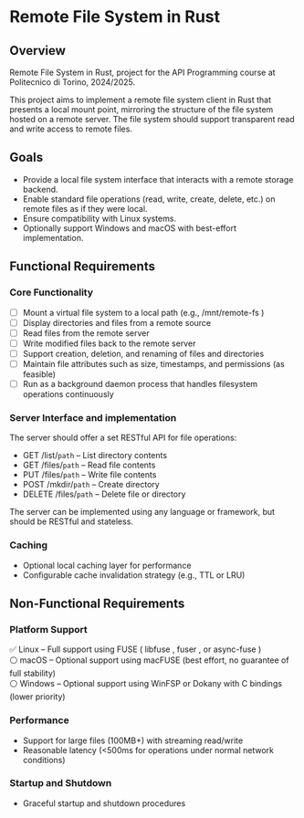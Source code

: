 # Remote File System in Rust

## Overview

Remote File System in Rust, project for the API Programming course at Politecnico di Torino, 2024/2025.

This project aims to implement a remote file system client in Rust that presents a local mount point, mirroring the structure of the file system hosted on a remote server. The file system should support transparent read and write access to remote files.

## Goals

- Provide a local file system interface that interacts with a remote storage backend.
- Enable standard file operations (read, write, create, delete, etc.) on remote files as if they were local.
- Ensure compatibility with Linux systems.
- Optionally support Windows and macOS with best-effort implementation.

## Functional Requirements

### Core Functionality

- [ ] Mount a virtual file system to a local path (e.g., /mnt/remote-fs )
- [ ] Display directories and files from a remote source
- [ ] Read files from the remote server
- [ ] Write modified files back to the remote server
- [ ] Support creation, deletion, and renaming of files and directories
- [ ] Maintain file attributes such as size, timestamps, and permissions (as feasible)
- [ ] Run as a background daemon process that handles filesystem operations continuously

### Server Interface and implementation

The server should offer a set RESTful API for file operations:

- GET /list/`path` – List directory contents
- GET /files/`path` – Read file contents
- PUT /files/`path` – Write file contents
- POST /mkdir/`path` – Create directory
- DELETE /files/`path` – Delete file or directory

The server can be implemented using any language or framework, but should be RESTful and stateless.

### Caching

- Optional local caching layer for performance
- Configurable cache invalidation strategy (e.g., TTL or LRU)

## Non-Functional Requirements

### Platform Support

✅ Linux – Full support using FUSE ( libfuse , fuser , or async-fuse )\
⚪ macOS – Optional support using macFUSE (best effort, no guarantee of full stability)\
⚪ Windows – Optional support using WinFSP or Dokany with C bindings (lower priority)

### Performance

- Support for large files (100MB+) with streaming read/write
- Reasonable latency (<500ms for operations under normal network conditions)

### Startup and Shutdown

- Graceful startup and shutdown procedures
